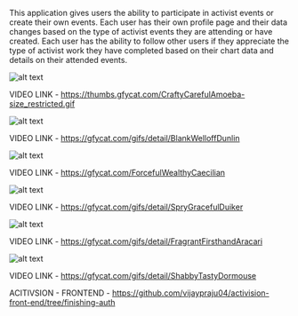 This application gives users the ability to participate in activist events or create their own events. Each user has their own profile page and their data changes based on the type of activist events they are attending or have created. Each user has the ability to follow other users if they appreciate the type of activist work they have completed based on their chart data and details on their attended events.


![alt text](https://thumbs.gfycat.com/CraftyCarefulAmoeba-size_restricted.gif)


VIDEO LINK - https://thumbs.gfycat.com/CraftyCarefulAmoeba-size_restricted.gif


![alt text](https://thumbs.gfycat.com/BlankWelloffDunlin-size_restricted.gif)


VIDEO LINK - https://gfycat.com/gifs/detail/BlankWelloffDunlin


![alt text](https://thumbs.gfycat.com/ForcefulWealthyCaecilian-size_restricted.gif)


VIDEO LINK - https://gfycat.com/ForcefulWealthyCaecilian


![alt text](https://thumbs.gfycat.com/SpryGracefulDuiker-size_restricted.gif)


VIDEO LINK - https://gfycat.com/gifs/detail/SpryGracefulDuiker


![alt text](https://thumbs.gfycat.com/FragrantFirsthandAracari-size_restricted.gif)


VIDEO LINK - https://gfycat.com/gifs/detail/FragrantFirsthandAracari


![alt text](https://thumbs.gfycat.com/ShabbyTastyDormouse-size_restricted.gif)


VIDEO LINK - https://gfycat.com/gifs/detail/ShabbyTastyDormouse



ACITIVSION - FRONTEND - https://github.com/vijaypraju04/activision-front-end/tree/finishing-auth
